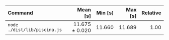 | Command | Mean [s] | Min [s] | Max [s] | Relative |
|:---|---:|---:|---:|---:|
| `node ./dist/lib/piscina.js` | 11.675 ± 0.020 | 11.660 | 11.689 | 1.00 |
